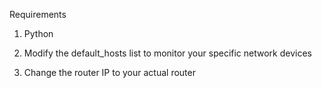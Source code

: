 Requirements

1. Python

2. Modify the default_hosts list to monitor your specific network devices

4. Change the router IP to your actual router
